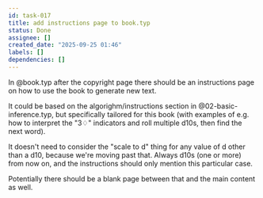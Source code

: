 ```yaml
---
id: task-017
title: add instructions page to book.typ
status: Done
assignee: []
created_date: "2025-09-25 01:46"
labels: []
dependencies: []
---
```


In @book.typ after the copyright page there should be an instructions page on
how to use the book to generate new text.

It could be based on the algorighm/instructions section in
@02-basic-inference.typ, but specifically tailored for this book (with examples
of e.g. how to interpret the "3♢" indicators and roll multiple d10s, then find
the next word).

It doesn't need to consider the "scale to d" thing for any value of d other than
a d10, because we're moving past that. Always d10s (one or more) from now on,
and the instructions should only mention this particular case.

Potentially there should be a blank page between that and the main content as
well.
